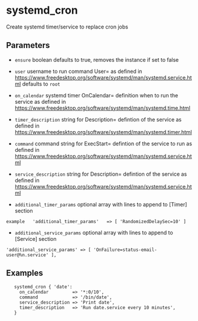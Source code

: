 systemd_cron
===========================

Create systemd timer/service to replace cron jobs

Parameters
----------

* `ensure`
boolean defaults to true, removes the instance if set to false

* `user`
username to run command User= as defined in
https://www.freedesktop.org/software/systemd/man/systemd.service.html
defaults to `root`

* `on_calendar`
systemd timer OnCalendar= definition when to run the service as defined in
https://www.freedesktop.org/software/systemd/man/systemd.time.html
 
* `timer_description`
string for Description= defintion of the service as defined in 
https://www.freedesktop.org/software/systemd/man/systemd.timer.html
  
* `command`
command string for ExecStart= defintion of the service to run as defined in 
https://www.freedesktop.org/software/systemd/man/systemd.service.html

* `service_description`
string for Description= defintion of the service as defined in 
https://www.freedesktop.org/software/systemd/man/systemd.service.html

* `additional_timer_params`
optional array with lines to append to [Timer] section
```
example   'additional_timer_params'   => [ 'RandomizedDelaySec=10' ]
```

* `additional_service_params`
optional array with lines to append to [Service] section
```
'additional_service_params' => [ 'OnFailure=status-email-user@%n.service' ],
```

Examples
--------

```
   systemd_cron { 'date':
     on_calendar         => '*:0/10',
     command             => '/bin/date',
     service_description => 'Print date',
     timer_description   => 'Run date.service every 10 minutes',
   }
```

